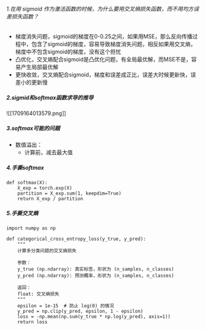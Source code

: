 ###### 1.在用 sigmoid 作为激活函数的时候，为什么要用交叉熵损失函数，而不用均方误差损失函数？
- 梯度消失问题，sigmoid的梯度在0-0.25之间，如果用MSE，那么反向传播过程中，包含了sigmoid的梯度，容易导致梯度消失问题，相反如果用交叉熵，梯度中不包含sigmoid的梯度，没有这个担忧
- 凸优化，交叉熵配合sigmoid是凸优化问题，有全局最优解，而MSE不是，容易产生局部最优解
- 更快收敛，交叉熵配合sigmoid，梯度和误差成正比，误差大时候更新快，误差小的更新慢
##### 2.sigmid和softmax函数求导的推导
![[1709164013579.png]]
##### 3.softmax可能的问题
- 数值溢出：
	- 计算前，减去最大值
##### 4.手撕softmax
```
def softmax(X):
    X_exp = torch.exp(X)
    partition = X_exp.sum(1, keepdim=True)
    return X_exp / partition
```
##### 5.手撕交叉熵
```
import numpy as np

def categorical_cross_entropy_loss(y_true, y_pred):
    """
    计算多分类问题的交叉熵损失

    参数：
    y_true (np.ndarray): 真实标签，形状为 (n_samples, n_classes)
    y_pred (np.ndarray): 预测概率，形状为 (n_samples, n_classes)

    返回：
    float: 交叉熵损失
    """
    epsilon = 1e-15  # 防止 log(0) 的情况
    y_pred = np.clip(y_pred, epsilon, 1 - epsilon)
    loss = -np.mean(np.sum(y_true * np.log(y_pred), axis=1))
    return loss
```






